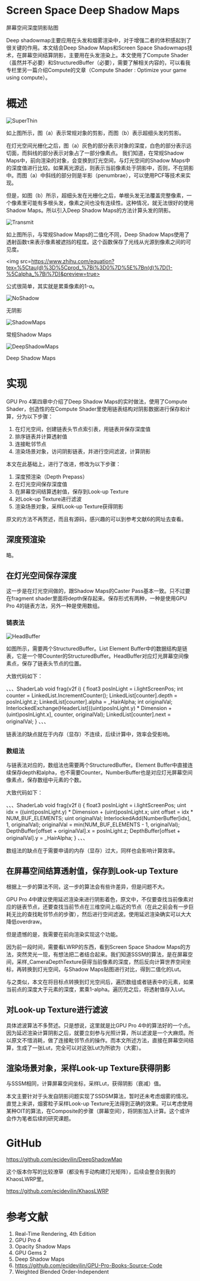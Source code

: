 # Screen Space Deep Shadow Maps

屏幕空间深度阴影贴图

Deep shadowmap主要应用在头发和烟雾渲染中，对于增强二者的体积感起到了很关键的作用。本文结合Deep Shadow Maps和Screen Space Shadowmaps技术，在屏幕空间结算阴影，主要用在头发渲染上。本文使用了Compute Shader（虽然并不必要）和StructuredBuffer（必要），需要了解相关内容的，可以看我专栏里另一篇介绍Compute的文章（Compute Shader : Optimize your game using compute）。

# 概述

![SuperThin](https://github.com/ecidevilin/Blogs/blob/master/GPUPro4/IV.1/pic/SuperThin.png?raw=true) 

如上图所示，图（a）表示常规对象的剪影，而图（b）表示超细头发的剪影。

在灯光空间光栅化之后，图（a）灰色的部分表示对象的深度，白色的部分表示远切面，而斜线的部分表示对象占了一部分像素点。
我们知道，在常规Shadow Maps中，前向渲染的对象，会变换到灯光空间，与灯光空间的Shadow Maps中的深度值进行比较。如果离光源远，则表示当前像素处于阴影中，否则，不在阴影中。而图（a）中斜线的部分则是半影（penumbrae），可以使用PCF等技术来实现。

但是，如图（b）所示，超细头发在光栅化之后，单根头发无法覆盖完整像素，一个像素里可能有多根头发，像素之间也没有连续性。这种情况，就无法很好的使用Shadow Maps。所以引入Deep Shadow Maps的方法计算头发的阴影。

![Transmit](https://github.com/ecidevilin/Blogs/blob/master/GPUPro4/IV.1/pic/Transmit.png?raw=true) 

如上图所示，与常规Shadow Maps的二值化不同，Deep Shadow Maps使用了透射函数τ来表示像素被遮挡的程度。这个函数保存了光线从光源到像素之间的可见度。

<img src=https://www.zhihu.com/equation?tex=%5Ctau(d)%3D%5Cprod_%7Bi%3D0%7D%5E%7Bn(d)%7D(1-%5Calpha_%7Bi%7D)&preview=true>

公式很简单，其实就是累乘像素的1-α。

![NoShadow](https://github.com/ecidevilin/Blogs/blob/master/GPUPro4/IV.1/pic/NoShadow.png?raw=true) 

无阴影

![ShadowMaps](https://github.com/ecidevilin/Blogs/blob/master/GPUPro4/IV.1/pic/ShadowMaps.png?raw=true) 

常规Shadow Maps

![DeepShadowMaps](https://github.com/ecidevilin/Blogs/blob/master/GPUPro4/IV.1/pic/DeepShadowMaps.png?raw=true) 

Deep Shadow Maps

# 实现

GPU Pro 4第四章中介绍了Deep Shadow Maps的实时做法，使用了Compute Shader，创造性的在Compute Shader里使用链表结构对阴影数据进行保存和计算，分为以下步骤：

1. 在灯光空间，创建链表头节点索引表，用链表并保存深度值
2. 排序链表并计算透射值
3. 连接毗邻节点
4. 渲染场景对象，访问阴影链表，并进行空间滤波，计算阴影

本文在此基础上，进行了改进，修改为以下步骤：

1. 深度预渲染（Depth Prepass）
2. 在灯光空间保存深度值
3. 在屏幕空间结算透射值，保存到Look-up Texture
4. 对Look-up Texture进行滤波
5. 渲染场景对象，采样Look-up Texture获得阴影

原文的方法不再赘述，而且有源码，感兴趣的可以到参考文献6的网址去查看。

## 深度预渲染

略。

## 在灯光空间保存深度

这一步是在灯光空间做的，跟Shadow Maps的Caster Pass基本一致。只不过要在fragment shader里面将depth保存起来。保存形式有两种，一种是使用GPU Pro 4的链表方法，另外一种是使用数组。

### 链表法

![HeadBuffer](https://github.com/ecidevilin/Blogs/blob/master/GPUPro4/IV.1/pic/HeadBuffer.png?raw=true) 

如图所示，需要两个StructuredBuffer。List Element Buffer中的数据结构是链表，它是一个带Counter的StructuredBuffer。HeadBuffer对应灯光屏幕空间像素点，保存了链表头节点的位置。

大致代码如下：

、、、ShaderLab
			void frag(v2f i)
            {
                float3 posInLight = i.lightScreenPos;
                int counter = LinkedList.IncrementCounter();
                LinkedList[counter].depth = posInLight.z;
				LinkedList[counter].alpha = _HairAlpha;
                int originalVal;
                InterlockedExchange(HeaderList[((uint)posInLight.y) * Dimension + (uint)posInLight.x], counter, originalVal);
                LinkedList[counter].next = originalVal;
            }
、、、


链表法的缺点就在于内存（显存）不连续，后续计算中，效率会受影响。

### 数组法

与链表法对应的，数组法也需要两个StructuredBuffer。Element Buffer中直接连续保存depth和alpha，也不需要Counter。NumberBuffer也是对应灯光屏幕空间像素点，保存数组中元素的个数。

大致代码如下：

、、、ShaderLab
			void frag(v2f i)
            {
                float3 posInLight = i.lightScreenPos;
				uint idx = ((uint)posInLight.y) * Dimension + (uint)posInLight.x;
				uint offset = idx * NUM_BUF_ELEMENTS;
				uint originalVal;
				InterlockedAdd(NumberBuffer[idx], 1, originalVal);
				originalVal = min(NUM_BUF_ELEMENTS - 1, originalVal);
				DepthBuffer[offset + originalVal].x = posInLight.z;
				DepthBuffer[offset + originalVal].y = _HairAlpha;
            }
、、、


数组法的缺点在于需要申请的内存（显存）过大，同样也会影响计算效率。

## 在屏幕空间结算透射值，保存到Look-up Texture

根据上一步的算法不同，这一步的算法会有些许差异，但是问题不大。

GPU Pro 4中建议使用延迟渲染来进行阴影着色，原文中，不仅要查找当前像素对应的链表节点，还要查找当前节点在三维空间上临近的节点（在此之前会有一步巨耗无比的查找毗邻节点的步骤），然后进行空间滤波。使用延迟渲染确实可以大大降低overdraw。

但是遗憾的是，我需要在前向渲染实现这个功能。

因为前一段时间，需要看LWRP的东西，看到Screen Space Shadow Maps的方法，突然灵光一现，有想法把二者结合起来。我们知道SSSM的算法，是在屏幕空间，采样_CameraDepthTexture获得当前像素的深度，然后反向计算世界空间坐标，再转换到灯光空间，与Shadow Maps贴图进行对比，得到二值化的Lut。

与之类似，本文在将目标点转换到灯光空间后，遍历数组或者链表中的元素，如果当前点的深度大于元素的深度，累乘1-alpha。遍历完之后，将透射值存入Lut。

## 对Look-up Texture进行滤波

具体滤波算法不多赘述。只是想说，这里就是比GPU Pro 4中的算法好的一个点。因为延迟渲染计算阴影之后，就要立刻参与光照计算，所以滤波是一个大麻烦。所以原文不惜消耗，做了连接毗邻节点的操作。而本文所述方法，直接在屏幕空间结算，生成了一张Lut，完全可以对这张Lut为所欲为（大雾）。

## 渲染场景对象，采样Look-up Texture获得阴影

与SSSM相同，计算屏幕空间坐标，采样Lut，获得阴影（衰减）值。

本文主要针对于头发自阴影问题实现了SSDSM算法，暂时还未考虑烟雾的情况。直觉上来讲，烟雾粒子采样Look-up Texture无法得到正确的效果。可以考虑使用某种OIT的算法，在Composite的步骤（屏幕空间），将阴影加入计算。这个或许会作为笔者后续的研究课题。

# GitHub

https://github.com/ecidevilin/DeepShadowMap

这个版本你写的比较潦草（都没有手动构建灯光矩阵），后续会整合到我的KhaosLWRP里。

https://github.com/ecidevilin/KhaosLWRP

# 参考文献

1. Real-Time Rendering, 4th Edition
2. GPU Pro 4
3. Opacity Shadow Maps
4. GPU Gems 2
5. Deep Shadow Maps
6. https://github.com/ecidevilin/GPU-Pro-Books-Source-Code
7. Weighted Blended Order-Independent